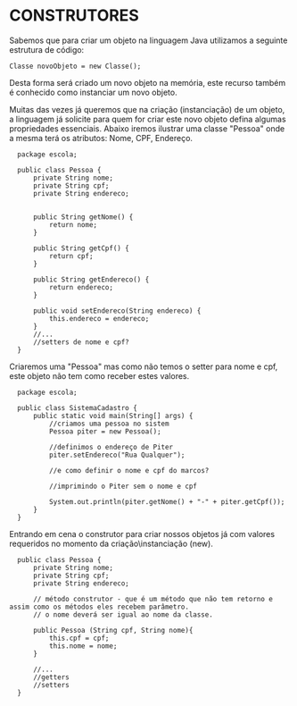 # CONSTRUTORES

Sabemos que para criar um objeto na linguagem Java utilizamos a seguinte estrutura de código:

    Classe novoObjeto = new Classe();

Desta forma será criado um novo objeto na memória, este recurso também é conhecido como instanciar um novo objeto.

Muitas das vezes já queremos que na criação (instanciação) de um objeto, a linguagem já solicite para quem for criar este novo objeto defina algumas propriedades essenciais. Abaixo iremos ilustrar uma classe "Pessoa" onde a mesma terá os atributos: Nome, CPF, Endereço.

      package escola;

      public class Pessoa {
          private String nome;
          private String cpf;
          private String endereco;


          public String getNome() {
              return nome;
          }

          public String getCpf() {
              return cpf;
          }

          public String getEndereco() {
              return endereco;
          }

          public void setEndereco(String endereco) {
              this.endereco = endereco;
          }
          //...
          //setters de nome e cpf?
      }

Criaremos uma "Pessoa" mas como não temos o setter para nome e cpf, este objeto não tem como receber estes valores.

      package escola;

      public class SistemaCadastro {
          public static void main(String[] args) {
              //criamos uma pessoa no sistem
              Pessoa piter = new Pessoa();

              //definimos o endereço de Piter
              piter.setEndereco("Rua Qualquer");

              //e como definir o nome e cpf do marcos?

              //imprimindo o Piter sem o nome e cpf

              System.out.println(piter.getNome() + "-" + piter.getCpf());
          }
      }

Entrando em cena o construtor para criar nossos objetos já com valores requeridos no momento da criação\instanciação (new).

      public class Pessoa {
          private String nome;
          private String cpf;
          private String endereco;

          // método construtor - que é um método que não tem retorno e assim como os métodos eles recebem parâmetro.
          // o nome deverá ser igual ao nome da classe.

          public Pessoa (String cpf, String nome){
              this.cpf = cpf;
              this.nome = nome;
          }

          //...
          //getters
          //setters
      }
